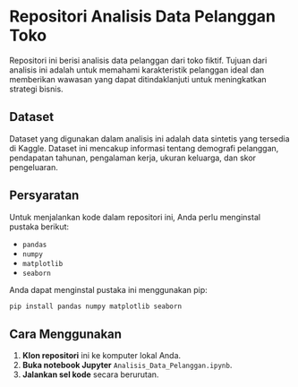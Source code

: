 # Repositori Analisis Data Pelanggan Toko

Repositori ini berisi analisis data pelanggan dari toko fiktif. Tujuan dari analisis ini adalah untuk memahami karakteristik pelanggan ideal dan memberikan wawasan yang dapat ditindaklanjuti untuk meningkatkan strategi bisnis.

## Dataset

Dataset yang digunakan dalam analisis ini adalah data sintetis yang tersedia di Kaggle. Dataset ini mencakup informasi tentang demografi pelanggan, pendapatan tahunan, pengalaman kerja, ukuran keluarga, dan skor pengeluaran.

## Persyaratan

Untuk menjalankan kode dalam repositori ini, Anda perlu menginstal pustaka berikut:

- `pandas`
- `numpy`
- `matplotlib`
- `seaborn`

Anda dapat menginstal pustaka ini menggunakan pip:

```bash
pip install pandas numpy matplotlib seaborn
```

## Cara Menggunakan

1. **Klon repositori** ini ke komputer lokal Anda.
2. **Buka notebook Jupyter** `Analisis_Data_Pelanggan.ipynb`.
3. **Jalankan sel kode** secara berurutan.
